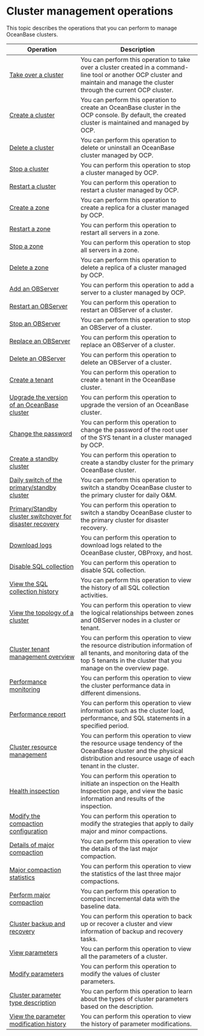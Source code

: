 Cluster management operations 
==================================================

This topic describes the operations that you can perform to manage OceanBase clusters. 


|                                                Operation                                                |                                                                                        Description                                                                                         |
|---------------------------------------------------------------------------------------------------------|--------------------------------------------------------------------------------------------------------------------------------------------------------------------------------------------|
| [Take over a cluster](3.basic-operations/1.takeover-cluster.md)                                      | You can perform this operation to take over a cluster created in a command-line tool or another OCP cluster and maintain and manage the cluster through the current OCP cluster.           |
| [Create a cluster](3.basic-operations/2.create-a-cluster.md)                                         | You can perform this operation to create an OceanBase cluster in the OCP console. By default, the created cluster is maintained and managed by OCP.                                        |
| [Delete a cluster](3.basic-operations/3.delete-a-cluster.md)                                         | You can perform this operation to delete or uninstall an OceanBase cluster managed by OCP.                                                                                                 |
| [Stop a cluster](3.basic-operations/5.stop-a-cluster.md)                                           | You can perform this operation to stop a cluster managed by OCP.                                                                                                                           |
| [Restart a cluster](3.basic-operations/6.restart-a-cluster.md)                                        | You can perform this operation to restart a cluster managed by OCP.                                                                                                                        |
| [Create a zone](3.basic-operations/7.manage-cluster-zones/2.create-zone.md)                                            | You can perform this operation to create a replica for a cluster managed by OCP.                                                                                                           |
| [Restart a zone](3.basic-operations/7.manage-cluster-zones/4.restart-zone.md)                                           | You can perform this operation to restart all servers in a zone.                                                                                                                           |
| [Stop a zone](3.basic-operations/7.manage-cluster-zones/6.stop-zone.md)                                              | You can perform this operation to stop all servers in a zone.                                                                                                                              |
| [Delete a zone](3.basic-operations/7.manage-cluster-zones/8.delete-a-zone.md)                                            | You can perform this operation to delete a replica of a cluster managed by OCP.                                                                                                            |
| [Add an OBServer](3.basic-operations/8.manage-the-observer-cluster/2.add-observer.md)                                          | You can perform this operation to add a server to a cluster managed by OCP.                                                                                                                |
| [Restart an OBServer](3.basic-operations/8.manage-the-observer-cluster/4.restart-observer.md)                                      | You can perform this operation to restart an OBServer of a cluster.                                                                                                                        |
| [Stop an OBServer](3.basic-operations/8.manage-the-observer-cluster/6.stop-observer.md)                                         | You can perform this operation to stop an OBServer of a cluster.                                                                                                                           |
| [Replace an OBServer](3.basic-operations/8.manage-the-observer-cluster/8.replace-observer.md)                                      | You can perform this operation to replace an OBServer of a cluster.                                                                                                                        |
| [Delete an OBServer](3.basic-operations/8.manage-the-observer-cluster/10.delete-observer.md)                                       | You can perform this operation to delete an OBServer of a cluster.                                                                                                                         |
| [Create a tenant](3.basic-operations/10.create-a-tenant.md)                                          | You can perform this operation to create a tenant in the OceanBase cluster.                                                                                                                |
| [Upgrade the version of an OceanBase cluster](3.basic-operations/12.upgrade-version.md)              | You can perform this operation to upgrade the version of an OceanBase cluster.                                                                                                             |
| [Change the password](3.basic-operations/14.change-password.md)                                      | You can perform this operation to change the password of the root user of the SYS tenant in a cluster managed by OCP.                                                                      |
| [Create a standby cluster](t2009279.md#topic-2009279)                                 | You can perform this operation to create a standby cluster for the primary OceanBase cluster.                                                                                              |
| [Daily switch of the primary/standby cluster](t2061084.md#topic-2061084)              | You can perform this operation to switch a standby OceanBase cluster to the primary cluster for daily O\&M.                                                                                |
| [Primary/Standby cluster switchover for disaster recovery](t2061085.md#topic-2061085) | You can perform this operation to switch a standby OceanBase cluster to the primary cluster for disaster recovery.                                                                         |
| [Download logs](3.basic-operations/15.download-log.md)                                            | You can perform this operation to download logs related to the OceanBase cluster, OBProxy, and host.                                                                                       |
| [Disable SQL collection](3.basic-operations/17.disable-sql-collection.md)                                   | You can perform this operation to disable SQL collection.                                                                                                                                  |
| [View the SQL collection history](3.basic-operations/19.view-the-sql-collection-switch-history.md)                          | You can perform this operation to view the history of all SQL collection activities.                                                                                                       |
| [View the topology of a cluster](../4.manage-clusters/5.view-the-cluster-topology.md)                           | You can perform this operation to view the logical relationships between zones and OBServer nodes in a cluster or tenant.                                                                  |
| [Cluster tenant management overview](../4.manage-clusters/7.cluster-tenant-management-overview.md)                       | You can perform this operation to view the resource distribution information of all tenants, and monitoring data of the top 5 tenants in the cluster that you manage on the overview page. |
| [Performance monitoring](../4.manage-clusters/9.performance-monitoring.md)                                   | You can perform this operation to view the cluster performance data in different dimensions.                                                                                               |
| [Performance report](t2070786.md#topic-2070786)                                       | You can perform this operation to view information such as the cluster load, performance, and SQL statements in a specified period.                                                        |
| [Cluster resource management](../4.manage-clusters/10.cluster-resource-management.md)                              | You can perform this operation to view the resource usage tendency of the OceanBase cluster and the physical distribution and resource usage of each tenant in the cluster.                |
| [Health inspection](t2009264.md#topic-2009264)                                        | You can perform this operation to initiate an inspection on the Health Inspection page, and view the basic information and results of the inspection.                                      |
| [Modify the compaction configuration](11.merge-management/2.modify-a-merge-configuration.md)                      | You can perform this operation to modify the strategies that apply to daily major and minor compactions.                                                                                   |
| [Details of major compaction](11.merge-management/4.merge-details.md)                              | You can perform this operation to view the details of the last major compaction.                                                                                                           |
| [Major compaction statistics](11.merge-management/6.merging-statistics.md)                              | You can perform this operation to view the statistics of the last three major compactions.                                                                                                 |
| [Perform major compaction](../4.manage-clusters/13.perform-merge.md)                                 | You can perform this operation to compact incremental data with the baseline data.                                                                                                         |
| [Cluster backup and recovery](t2009271.md#topic-2009271)                              | You can perform this operation to back up or recover a cluster and view information of backup and recovery tasks.                                                                          |
| [View parameters](12.parameters/2.view-the-parameter-list.md)                                          | You can perform this operation to view all the parameters of a cluster.                                                                                                                    |
| [Modify parameters](12.parameters/4.modify-parameters.md)                                        | You can perform this operation to modify the values of cluster parameters.                                                                                                                 |
| [Cluster parameter type description](12.parameters/5.cluster-parameter-type.md)                       | You can perform this operation to learn about the types of cluster parameters based on the description.                                                                                    |
| [View the parameter modification history](12.parameters/7.view-parameter-modification-history.md)                  | You can perform this operation to view the history of parameter modifications.                                                                                                             |





